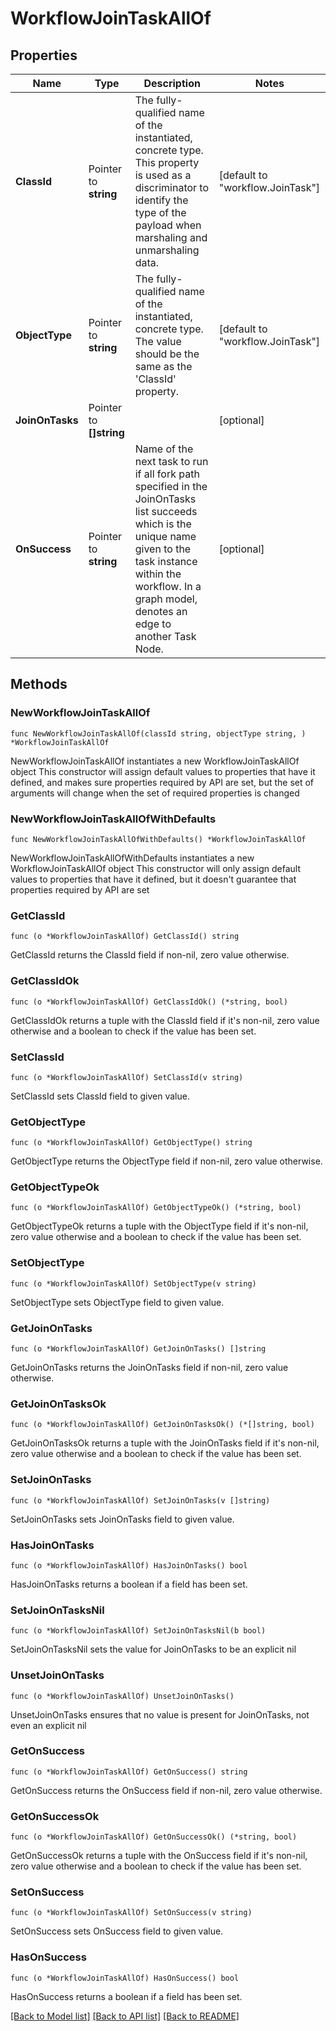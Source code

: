 # WorkflowJoinTaskAllOf

## Properties

Name | Type | Description | Notes
------------ | ------------- | ------------- | -------------
**ClassId** | Pointer to **string** | The fully-qualified name of the instantiated, concrete type. This property is used as a discriminator to identify the type of the payload when marshaling and unmarshaling data. | [default to "workflow.JoinTask"]
**ObjectType** | Pointer to **string** | The fully-qualified name of the instantiated, concrete type. The value should be the same as the &#39;ClassId&#39; property. | [default to "workflow.JoinTask"]
**JoinOnTasks** | Pointer to **[]string** |  | [optional] 
**OnSuccess** | Pointer to **string** | Name of the next task to run if all fork path specified in the JoinOnTasks list succeeds which is the unique name given to the task instance within the workflow. In a graph model, denotes an edge to another Task Node. | [optional] 

## Methods

### NewWorkflowJoinTaskAllOf

`func NewWorkflowJoinTaskAllOf(classId string, objectType string, ) *WorkflowJoinTaskAllOf`

NewWorkflowJoinTaskAllOf instantiates a new WorkflowJoinTaskAllOf object
This constructor will assign default values to properties that have it defined,
and makes sure properties required by API are set, but the set of arguments
will change when the set of required properties is changed

### NewWorkflowJoinTaskAllOfWithDefaults

`func NewWorkflowJoinTaskAllOfWithDefaults() *WorkflowJoinTaskAllOf`

NewWorkflowJoinTaskAllOfWithDefaults instantiates a new WorkflowJoinTaskAllOf object
This constructor will only assign default values to properties that have it defined,
but it doesn't guarantee that properties required by API are set

### GetClassId

`func (o *WorkflowJoinTaskAllOf) GetClassId() string`

GetClassId returns the ClassId field if non-nil, zero value otherwise.

### GetClassIdOk

`func (o *WorkflowJoinTaskAllOf) GetClassIdOk() (*string, bool)`

GetClassIdOk returns a tuple with the ClassId field if it's non-nil, zero value otherwise
and a boolean to check if the value has been set.

### SetClassId

`func (o *WorkflowJoinTaskAllOf) SetClassId(v string)`

SetClassId sets ClassId field to given value.


### GetObjectType

`func (o *WorkflowJoinTaskAllOf) GetObjectType() string`

GetObjectType returns the ObjectType field if non-nil, zero value otherwise.

### GetObjectTypeOk

`func (o *WorkflowJoinTaskAllOf) GetObjectTypeOk() (*string, bool)`

GetObjectTypeOk returns a tuple with the ObjectType field if it's non-nil, zero value otherwise
and a boolean to check if the value has been set.

### SetObjectType

`func (o *WorkflowJoinTaskAllOf) SetObjectType(v string)`

SetObjectType sets ObjectType field to given value.


### GetJoinOnTasks

`func (o *WorkflowJoinTaskAllOf) GetJoinOnTasks() []string`

GetJoinOnTasks returns the JoinOnTasks field if non-nil, zero value otherwise.

### GetJoinOnTasksOk

`func (o *WorkflowJoinTaskAllOf) GetJoinOnTasksOk() (*[]string, bool)`

GetJoinOnTasksOk returns a tuple with the JoinOnTasks field if it's non-nil, zero value otherwise
and a boolean to check if the value has been set.

### SetJoinOnTasks

`func (o *WorkflowJoinTaskAllOf) SetJoinOnTasks(v []string)`

SetJoinOnTasks sets JoinOnTasks field to given value.

### HasJoinOnTasks

`func (o *WorkflowJoinTaskAllOf) HasJoinOnTasks() bool`

HasJoinOnTasks returns a boolean if a field has been set.

### SetJoinOnTasksNil

`func (o *WorkflowJoinTaskAllOf) SetJoinOnTasksNil(b bool)`

 SetJoinOnTasksNil sets the value for JoinOnTasks to be an explicit nil

### UnsetJoinOnTasks
`func (o *WorkflowJoinTaskAllOf) UnsetJoinOnTasks()`

UnsetJoinOnTasks ensures that no value is present for JoinOnTasks, not even an explicit nil
### GetOnSuccess

`func (o *WorkflowJoinTaskAllOf) GetOnSuccess() string`

GetOnSuccess returns the OnSuccess field if non-nil, zero value otherwise.

### GetOnSuccessOk

`func (o *WorkflowJoinTaskAllOf) GetOnSuccessOk() (*string, bool)`

GetOnSuccessOk returns a tuple with the OnSuccess field if it's non-nil, zero value otherwise
and a boolean to check if the value has been set.

### SetOnSuccess

`func (o *WorkflowJoinTaskAllOf) SetOnSuccess(v string)`

SetOnSuccess sets OnSuccess field to given value.

### HasOnSuccess

`func (o *WorkflowJoinTaskAllOf) HasOnSuccess() bool`

HasOnSuccess returns a boolean if a field has been set.


[[Back to Model list]](../README.md#documentation-for-models) [[Back to API list]](../README.md#documentation-for-api-endpoints) [[Back to README]](../README.md)


